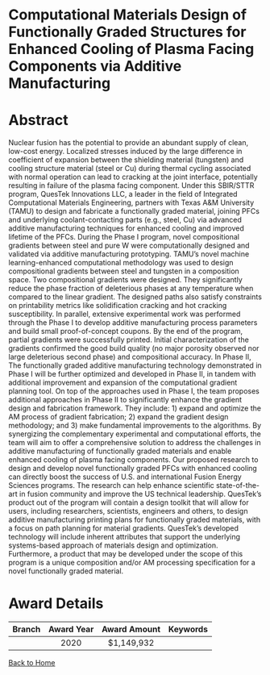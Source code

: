 
Computational Materials Design of Functionally Graded Structures for Enhanced Cooling of Plasma Facing Components via Additive Manufacturing
============================================================================================================================================

# Abstract


Nuclear fusion has the potential to provide an abundant supply of clean, low-cost energy. Localized stresses induced by the large difference in coefficient of expansion between the shielding material (tungsten) and cooling structure material (steel or Cu) during thermal cycling associated with normal operation can lead to cracking at the joint interface, potentially resulting in failure of the plasma facing component. Under this SBIR/STTR program, QuesTek Innovations LLC, a leader in the field of Integrated Computational Materials Engineering, partners with Texas A&M University (TAMU) to design and fabricate a functionally graded material, joining PFCs and underlying coolant-contacting parts (e.g., steel, Cu) via advanced additive manufacturing techniques for enhanced cooling and improved lifetime of the PFCs. During the Phase I program, novel compositional gradients between steel and pure W were computationally designed and validated via additive manufacturing prototyping. TAMU’s novel machine learning-enhanced computational methodology was used to design compositional gradients between steel and tungsten in a composition space. Two compositional gradients were designed. They significantly reduce the phase fraction of deleterious phases at any temperature when compared to the linear gradient. The designed paths also satisfy constraints on printability metrics like solidification cracking and hot cracking susceptibility. In parallel, extensive experimental work was performed through the Phase I to develop additive manufacturing process parameters and build small proof-of-concept coupons. By the end of the program, partial gradients were successfully printed. Initial characterization of the gradients confirmed the good build quality (no major porosity observed nor large deleterious second phase) and compositional accuracy. In Phase II, The functionally graded additive manufacturing technology demonstrated in Phase I will be further optimized and developed in Phase II, in tandem with additional improvement and expansion of the computational gradient planning tool. On top of the approaches used in Phase I, the team proposes additional approaches in Phase II to significantly enhance the gradient design and fabrication framework. They include: 1) expand and optimize the AM process of gradient fabrication; 2) expand the gradient design methodology; and 3) make fundamental improvements to the algorithms. By synergizing the complementary experimental and computational efforts, the team will aim to offer a comprehensive solution to address the challenges in additive manufacturing of functionally graded materials and enable enhanced cooling of plasma facing components. Our proposed research to design and develop novel functionally graded PFCs with enhanced cooling can directly boost the success of U.S. and international Fusion Energy Sciences programs. The research can help enhance scientific state-of-the-art in fusion community and improve the US technical leadership. QuesTek’s product out of the program will contain a design toolkit that will allow for users, including researchers, scientists, engineers and others, to design additive manufacturing printing plans for functionally graded materials, with a focus on path planning for material gradients. QuesTek’s developed technology will include inherent attributes that support the underlying systems-based approach of materials design and optimization. Furthermore, a product that may be developed under the scope of this program is a unique composition and/or AM processing specification for a novel functionally graded material.  

# Award Details

|Branch|Award Year|Award Amount|Keywords|
| :---: | :---: | :---: | :---: |
||2020|$1,149,932||
  
  


[Back to Home](https://github.com/chrischow/dod_sbir_awards#40)